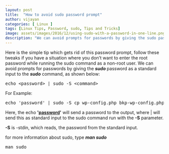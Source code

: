 ```yaml
---
layout: post
title:  "How to avoid sudo password prompt"
author: vijayan
categories: [ Linux ]
tags: [Linux Tips, Password, sudo, Tips and Tricks]
image: assets/images/2016/12/using-sudo-with-a-password-in-one-line.png
description: "We can avoid prompts for passwords by giving the sudo password as a standard input to the sudo command. echo 'password' | sudo -S command"
---
```

Here is the simple tip which gets rid of this password prompt, follow these tweaks if you have a situation where you don’t want to enter the root password while running the sudo command as a non-root user. We can avoid prompts for passwords by giving the <em><strong>sudo </strong></em>password as a standard input to the <em><strong>sudo</strong></em> command, as shown below:
<pre class="lang:default decode:true">echo &lt;password&gt; | sudo -S &lt;command&gt;</pre>
For Example:
<pre class="lang:default decode:true ">echo 'password' | sudo -S cp wp-config.php bkp-wp-config.php</pre>
Here, the echo <strong>'<a href="https://www.techpulsetoday.com/">password</a>'</strong> will send a password to the output, where | will send this as standard input to the sudo command run with the <strong>-S</strong> parameter.

<strong>-S</strong> is -stdin, which reads, the password from the standard input.

for more information about sudo, type <em><strong>man sudo</strong></em>
<pre class="lang:default decode:true  ">man sudo</pre>